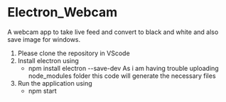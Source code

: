 # Electron_Webcam
A webcam app to take live feed and convert to black and white and also save image for windows.

1. Please clone the repository in VScode
2. Install electron using 
    - npm install electron --save-dev
        As i am having trouble uploading node_modules folder this code will generate the necessary files
3. Run the application using
    - npm start

